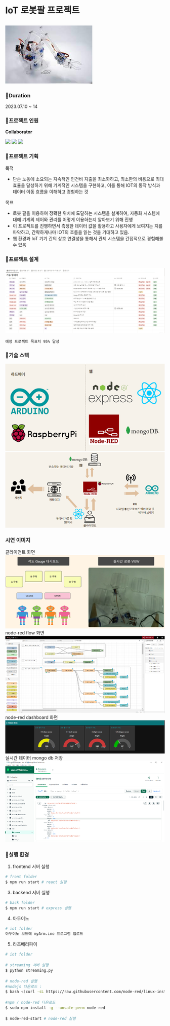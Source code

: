 # IoT 로봇팔 프로젝트

![title_image](assets/robot.jpeg)
---
### 📌Duration <br>
2023.07.10 ~ 14

### 📌프로젝트 인원
**Collaborator**

[<img src="https://avatars.githubusercontent.com/u/133176591?v=4" width="100">](https://github.com/HuiJeong98)
[<img src="https://avatars.githubusercontent.com/u/91803985?v=4" width="100">](https://github.com/JuYeung2)
[<img src="https://avatars.githubusercontent.com/u/40036437?v=4" width="100">](https://github.com/Isak-toast)
<br>


### 📌프로젝트 기획
목적
- 단순 노동에 소요되는 지속적인 인건비 지출을 최소화하고, 최소한의 비용으로 최대 효율을 달성하기 위해 기계적인 시스템을 구현하고, 이를 통해 IOT의 동작 방식과 데이터 이동 흐름을 이해하고 경험하는 것

목표
- 로봇 팔을 이용하여 정확한 위치에 도달하는 시스템을 설계하여, 자동화 시스템에 대해 기계의 제어와 관리를 어떻게 이용하는지 알아보기 위해 진행
- 이 프로젝트를 진행하면서 측정한 데이터 값을 활용하고 사용자에게 보여지는 지를 파악하고, 간략하게나마 IOT의 흐름을 읽는 것을 기대하고 있음.
- 웹 환경과 IoT 기기 간의 상호 연결성을 통해서 관제 시스템을 간접적으로 경험해볼 수 있음

### 📌프로젝트 설계
![기능명세](assets/기능명세.png)

`예정 프로젝트 목표치 95% 달성`

### 📌기술 스택
![기술스택](assets/기술스택.png)
![시스템 아키텍처](assets/시스템%20설계.png)

### 시연 이미지
클라이언트 화면
![robot](assets/robot.png) <br>
node-red flow 화면
![flow](assets/flow.png) <br>
node-red dashboard 화면
![dashboard](assets/dashboard.png) <br>
실시간 데이터 mongo db 저장
![mongo](assets/mongo.png) <br>


### 📌실행 환경 <br>

1. frontend 서버 실행
```bash
# front folder
$ npm run start # react 실행
```

3. backend 서버 실행
```bash
# back folder
$ npm run start # express 실행
```

4. 아두이노
```bash
# iot folder
아두이노 보드에 myArm.ino 프로그램 업로드
```

5. 라즈베리파이 
```bash
# iot folder

# streaming 서버 실행
$ python streaming.py

# node-red 실행
#nodejs 다운로드 :
$ bash <(curl -sL https://raw.githubusercontent.com/node-red/linux-installers/master/deb/update-nodejs-and-nodered)

#npm / node-red 다운로드
$ sudo npm install -g --unsafe-perm node-red

$ node-red-start # node-red 실행
```
    